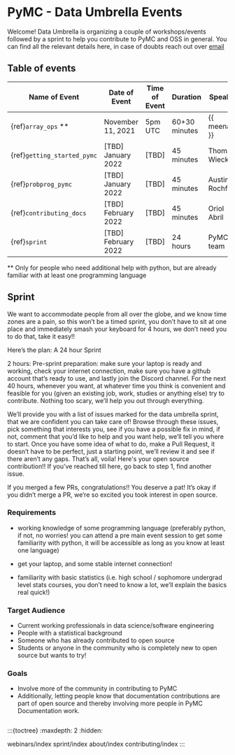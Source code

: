 
# PyMC - Data Umbrella Events

Welcome! Data Umbrella is organizing a couple of workshops/events followed by a sprint to help you contribute to PyMC and OSS in general. You can find all the relevant details here, in case of doubts reach out over [email](mailto:meenal@mjhajharia.com)


## Table of events

| Name of Event                  | Date of Event       | Time of Event | Duration      | Speaker          |
|--------------------------------|---------------------|---------------|---------------|------------------|
| {ref}`array_ops` **   | November 11, 2021   |  5pm UTC      | 60+30 minutes | {{ meenal }}     |
| {ref}`getting_started_pymc`    | [TBD] January 2022  | [TBD]         | 45 minutes    | Thomas Wiecki    |
| {ref}`probprog_pymc`           | [TBD] January 2022  | [TBD]         | 45 minutes    | Austin Rochford  |
| {ref}`contributing_docs`       | [TBD] February 2022 | [TBD]         | 45 minutes    | Oriol Abril      |
| {ref}`sprint`                  | [TBD] February 2022 | [TBD]         | 24 hours      | PyMC team        |

 ** Only for people who need additional help with python, but are already familiar with at least one programming language


## Sprint

We want to accommodate people from all over the globe, and we know time zones are a pain, so this won’t be a timed sprint, you don’t have to sit at one place and immediately smash your keyboard for 4 hours, we don’t need you to do that, take it easy!!

Here’s the plan: A 24 hour Sprint

2 hours: Pre-sprint preparation: make sure your laptop is ready and working, check your internet connection, make sure you have a github account that’s ready to use, and lastly join the Discord channel. For the next 40 hours, whenever you want, at whatever time you think is convenient and feasible for you (given an existing job, work, studies or anything else)  try to contribute. Nothing too scary, we’ll help you out through everything.

We’ll provide you with a list of issues marked for the data umbrella sprint, that we are confident you can take care of!
Browse through these issues, pick something that interests you, see if you have a possible fix in mind, if not, comment that you’d like to help and you want help, we’ll tell you where to start.
Once you have some idea of what to do, make a Pull Request, it doesn’t have to be perfect, just a starting point, we’ll review it and see if there aren’t any gaps. That’s all, voila! Here's your open source contribution!!
If you’ve reached till here, go back to step 1, find another issue.

If you merged a few PRs, congratulations!! You deserve a pat!
It’s okay if you didn’t merge a PR, we’re so excited you took interest in open source.


### Requirements

- working knowledge of some programming language (preferably python, if not, no worries! you can attend a pre main event session to get some familiarity with python, it will be accessible as long as you know at least one language)

- get your laptop, and some stable internet connection!

- familiarity with basic statistics (i.e. high school / sophomore undergrad level stats courses, you don’t need to know a lot, we’ll explain the basics real quick!)

### Target Audience

* Current working professionals in data science/software engineering
* People with a statistical background
* Someone who has already contributed to open source
* Students or anyone in the community who is completely new to open source but wants to try!

### Goals

- Involve more of the community in contributing to PyMC
- Additionally, letting people know that documentation contributions are part of open source and thereby involving more people in PyMC Documentation work.

```{include} CODE_OF_CONDUCT.md
```

:::{toctree}
:maxdepth: 2
:hidden:

webinars/index
sprint/index
about/index
contributing/index
:::
